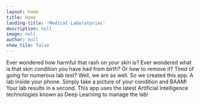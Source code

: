 ```yaml
---
layout: home
title: Home
landing-title: 'Medical Laboratories'
description: null
image: null
author: null
show_tile: false
---
```


Ever wondered how harmful that rash on your skin is? Ever wondered what is that skin condition you have had from birth? Or how to remove it? Tired of going for numerous lab test? Well, we are as well. So we created this app. A lab inside your phone. Simply take a picture of your condition and BAAM! Your lab results in a second. This app uses the latest Artificial Intelligence technologies known as Deep Learning to manage the lab!
